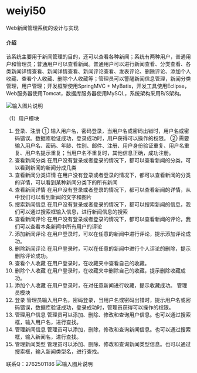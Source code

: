 # weiyi50
Web新闻管理系统的设计与实现

#### 介绍
该系统主要用于新闻管理的目的，还可以查看各种新闻；系统有两种用户，普通用户和管理员；普通用户可以查看新闻。普通用户可以进行新闻查看、分类查看、各类新闻详情查看、新闻详情查看、新闻评论查看、发表评论、删除评论、添加个人收藏、查看个人收藏、删除个人收藏等；管理员可以警醒新闻信息管理，新闻分类管理，用户管理；开发框架使用SpringMVC + MyBatis，开发工具使用Eclipse，Web服务器使用Tomcat，数据库服务器使用MySQL，系统架构采用B/S架构。

![输入图片说明](https://images.gitee.com/uploads/images/2020/1129/010121_959192ca_4865385.png "屏幕截图.png")

（1）用户模块
1.	登录、注册
①	输入用户名，密码登录，当用户名或密码出错时，用户名或密码错误。数据库验证成功，登录成功时，用户获得可以操作的权限。
②	需要输入用户名、密码、年龄、性别、邮件、注册、用户身份验证重复、用户名重复、用户名提示重复；当用户名不重复时，其他信息正确，成功注册。
2.	查看新闻分类
在用户没有登录或者登录的情况下，都可以查看新闻的分类，可以看到新闻的新闻分成几类
3.	查看新闻分类详情
在用户没有登录或者登录的情况下，都可以查看新闻的分类的详情，可以看到某种新闻分类下的所有新闻
4.	查看新闻详情
在用户没有登录或者登录的情况下，都可以查看新闻的详情，从中我们可以看到新闻的文字和图片
5.	搜索新闻信息
在用户没有登录或者登录的情况下，都可以搜索新闻的信息，我们可以通过搜索框输入信息，进行新闻信息的搜索 
6.	查看新闻评论
在用户没有登录或者登录的情况下，都可以查看新闻的评论，我们可以查看本条新闻中所有用户的评论 
7.	添加新闻评论
在用户登录时，可以在任意的新闻中进行评论，提示添加评论成功。
8.	删除新闻评论
在用户登录时，可以在任意的新闻中进行个人评论的删除，提示删除评论成功。
9.	查看个人收藏
在用户登录时，在收藏夹中查看自己的收藏。
10.	删除个人收藏
在用户登录时，在收藏夹中删除自己的收藏，提示删除收藏成功。
11.	添加个人收藏
在用户登录时，在对任意新闻进行收藏，提示收藏成功。
	管理员模块
1.	登录
管理员输入用户名，密码登录，当用户名或密码出错时，提示用户名或密码错误，数据库验证成功，登录成功时，管理员获得可以操作的权限。
2.	管理用户信息
管理员可以添加、删除、修改和查询用户信息。也可以通过搜索框，输入用户名，进行查找。
3.	管理新闻信息
管理员可以添加，删除，修改和查询新闻信息。也可以通过搜索框，输入新闻名，进行查找。
4.	管理新闻类型
管理员可以添加、删除、修改和查询新闻类型信息。也可以通过搜索框，输入新闻类型名，进行查找。


联系Q：2762501186
![输入图片说明](https://images.gitee.com/uploads/images/2020/1119/003728_cd598bb9_4865385.jpeg "微信.jpg")
